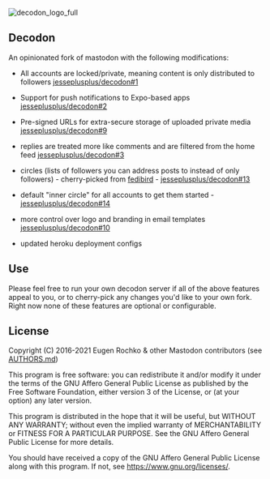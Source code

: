 ![decodon_logo_full](https://user-images.githubusercontent.com/382669/168650458-7d1620ee-9411-4d96-8786-8d1a342dbd71.png)

## Decodon

An opinionated fork of mastodon with the following modifications:

* All accounts are locked/private, meaning content is only distributed to followers [jesseplusplus/decodon#1](https://github.com/jesseplusplus/decodon/pull/1)

* Support for push notifications to Expo-based apps [jesseplusplus/decodon#2](https://github.com/jesseplusplus/decodon/pull/2)

* Pre-signed URLs for extra-secure storage of uploaded private media [jesseplusplus/decodon#9](https://github.com/jesseplusplus/decodon/pull/9)

* replies are treated more like comments and are filtered from the home feed [jesseplusplus/decodon#3](https://github.com/jesseplusplus/decodon/pull/3)

* circles (lists of followers you can address posts to instead of only followers) - cherry-picked from [fedibird](https://github.com/fedibird/fedibird) - [jesseplusplus/decodon#13](https://github.com/jesseplusplus/decodon/pull/13)

* default "inner circle" for all accounts to get them started - [jesseplusplus/decodon#14](https://github.com/jesseplusplus/decodon/pull/14)

* more control over logo and branding in email templates [jesseplusplus/decodon#10](https://github.com/jesseplusplus/decodon/pull/10)

* updated heroku deployment configs

## Use

Please feel free to run your own decodon server if all of the above features appeal to you, or to cherry-pick any changes you'd like to your own fork. Right now none of these features are optional or configurable.

## License

Copyright (C) 2016-2021 Eugen Rochko & other Mastodon contributors (see [AUTHORS.md](AUTHORS.md))

This program is free software: you can redistribute it and/or modify it under the terms of the GNU Affero General Public License as published by the Free Software Foundation, either version 3 of the License, or (at your option) any later version.

This program is distributed in the hope that it will be useful, but WITHOUT ANY WARRANTY; without even the implied warranty of MERCHANTABILITY or FITNESS FOR A PARTICULAR PURPOSE. See the GNU Affero General Public License for more details.

You should have received a copy of the GNU Affero General Public License along with this program. If not, see <https://www.gnu.org/licenses/>.
